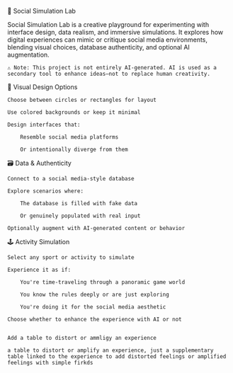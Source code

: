 🧪 Social Simulation Lab

Social Simulation Lab is a creative playground for experimenting with interface design, data realism, and immersive simulations. It explores how digital experiences can mimic or critique social media environments, blending visual choices, database authenticity, and optional AI augmentation.

    ⚠️ Note: This project is not entirely AI-generated. AI is used as a secondary tool to enhance ideas—not to replace human creativity.

🎨 Visual Design Options

    Choose between circles or rectangles for layout

    Use colored backgrounds or keep it minimal

    Design interfaces that:

        Resemble social media platforms

        Or intentionally diverge from them

🗃️ Data & Authenticity

    Connect to a social media-style database

    Explore scenarios where:

        The database is filled with fake data

        Or genuinely populated with real input

    Optionally augment with AI-generated content or behavior

🕹️ Activity Simulation

    Select any sport or activity to simulate

    Experience it as if:

        You're time-traveling through a panoramic game world

        You know the rules deeply or are just exploring

        You're doing it for the social media aesthetic

    Choose whether to enhance the experience with AI or not


    Add a table to distort or ammligy an experience 

    a table to distort or amplify an experience, just a supplementary table linked to the experience to add distorted feelings or amplified feelings with simple firkds
